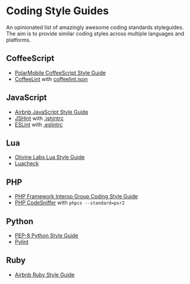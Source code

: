 # Coding Style Guides

An opinionated list of amazingly awesome coding standards styleguides. The aim
is to provide similar coding styles across multiple languages and platforms.

## CoffeeScript

* [PolarMobile CoffeeScript Style Guide](https://github.com/polarmobile/coffeescript-style-guide)
* [CoffeeLint](http://www.coffeelint.org/) with [coffeelint.json](https://github.com/polarmobile/coffeescript-style-guide/blob/master/coffeelint.json)

## JavaScript

* [Airbnb JavaScript Style Guide](https://github.com/airbnb/javascript#airbnb-javascript-style-guide-)
* [JSHint](http://jshint.com) with [.jshintrc](https://github.com/airbnb/javascript/blob/master/linters/jshintrc)
* [ESLint](http://eslint.org) with [.eslintrc](https://github.com/airbnb/javascript/blob/master/linters/eslintrc)

## Lua

* [Olivine Labs Lua Style Guide](https://github.com/Olivine-Labs/lua-style-guide)
* [Luacheck](https://github.com/mpeterv/luacheck)

## PHP

* [PHP Framework Interop Group Coding Style Guide](http://php-fig.org/psr/psr-2/)
* [PHP CodeSniffer](http://github.com/squizlabs/PHP_CodeSniffer) with `phpcs --standard=psr2`

## Python

* [PEP-8 Python Style Guide](http://python.org/dev/peps/pep-0008/)
* [Pylint](http://pylint.org)

## Ruby

* [Airbnb Ruby Style Guide](https://github.com/airbnb/ruby#ruby-style-guide)
